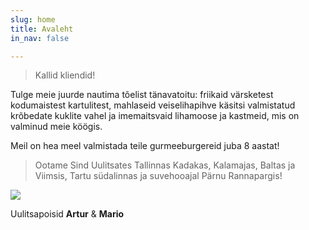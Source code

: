 ```yaml
---
slug: home
title: Avaleht
in_nav: false

---
```

> Kallid kliendid!

Tulge meie juurde nautima tõelist tänavatoitu: friikaid värsketest kodumaistest kartulitest, mahlaseid veiselihapihve käsitsi valmistatud krõbedate kuklite vahel ja imemaitsvaid lihamoose ja kastmeid, mis on valminud meie köögis.

Meil on hea meel valmistada teile gurmeeburgereid juba 8 aastat!

> Ootame Sind Uulitsates Tallinnas Kadakas, Kalamajas, Baltas ja Viimsis, Tartu südalinnas ja suvehooajal Pärnu Rannapargis!

![](uploads/uulitsapoisid.png)

Uulitsapoisid **Artur** & **Mario**